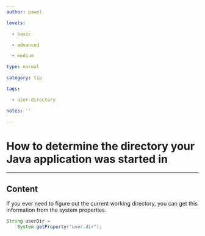```yaml
---
author: pawel

levels:

  - basic

  - advanced

  - medium

type: normal

category: tip

tags:

  - user-directory

notes: ''

---
```


# How to determine the directory your Java application was started in

---

## Content

If you ever need to figure out the current working directory, you can get this information from the system properties.

```java
String userDir =
    System.getProperty("user.dir");
```
